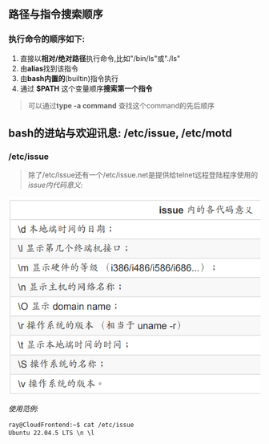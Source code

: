 ## 路径与指令搜索顺序
### 执行命令的顺序如下:
1. 直接以**相对/绝对路径**执行命令,比如"/bin/ls"或"./ls"
2. 由**alias**找到该指令
3. 由**bash内置的**(builtin)指令执行
4. 通过 **$PATH** 这个变量顺序**搜索第一个指令**
> 可以通过**type -a command** 查找这个command的先后顺序

## bash的进站与欢迎讯息: /etc/issue, /etc/motd
### /etc/issue
> 除了/etc/issue还有一个/etc/issue.net是提供给telnet远程登陆程序使用的
*issue内代码意义:*

![0](/img/12Chapter/Capture15.PNG)

*使用范例:*
```Shell
ray@CloudFrontend:~$ cat /etc/issue
Ubuntu 22.04.5 LTS \n \l
```